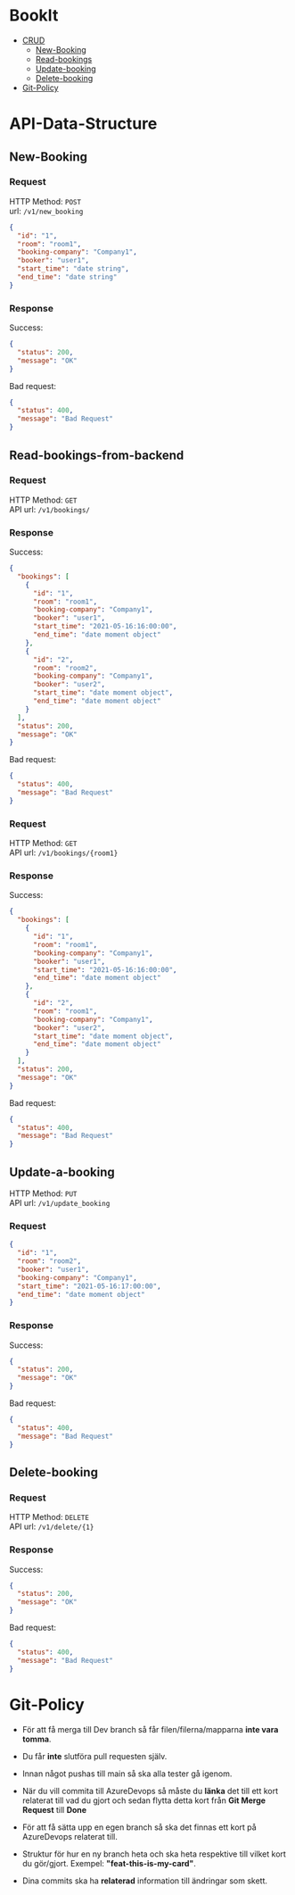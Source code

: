 # BookIt

- [CRUD](#API-Data-Structure)
    - [New-Booking](#New-Booking)
    - [Read-bookings](#Read-bookings-from-backend)
    - [Update-booking](#Update-a-booking)
    - [Delete-booking](#Delete-booking)
- [Git-Policy](#Git-Policy)
# API-Data-Structure

## **New-Booking**

### Request

HTTP Method: `POST`  
url: `/v1/new_booking`

```json
{
  "id": "1",
  "room": "room1",
  "booking-company": "Company1",
  "booker": "user1",
  "start_time": "date string",
  "end_time": "date string"
}
```

### Response

Success:

```json
{
  "status": 200,
  "message": "OK"
}
```

Bad request:

```json
{
  "status": 400,
  "message": "Bad Request"
}
```

## **Read-bookings-from-backend**

### Request

HTTP Method: `GET`  
API url: `/v1/bookings/`

### Response

Success:

```json
{
  "bookings": [
    {
      "id": "1",
      "room": "room1",
      "booking-company": "Company1",
      "booker": "user1",
      "start_time": "2021-05-16:16:00:00",
      "end_time": "date moment object"
    },
    {
      "id": "2",
      "room": "room2",
      "booking-company": "Company1",
      "booker": "user2",
      "start_time": "date moment object",
      "end_time": "date moment object"
    }
  ],
  "status": 200,
  "message": "OK"
}
```

Bad request:

```json
{
  "status": 400,
  "message": "Bad Request"
}
```

### Request

HTTP Method: `GET`  
API url: `/v1/bookings/{room1}`

### Response

Success:

```json
{
  "bookings": [
    {
      "id": "1",
      "room": "room1",
      "booking-company": "Company1",
      "booker": "user1",
      "start_time": "2021-05-16:16:00:00",
      "end_time": "date moment object"
    },
    {
      "id": "2",
      "room": "room1",
      "booking-company": "Company1",
      "booker": "user2",
      "start_time": "date moment object",
      "end_time": "date moment object"
    }
  ],
  "status": 200,
  "message": "OK"
}
```

Bad request:

```json
{
  "status": 400,
  "message": "Bad Request"
}
```

## **Update-a-booking**

HTTP Method: `PUT`  
API url: `/v1/update_booking`

### Request

```json
{
  "id": "1",
  "room": "room2",
  "booker": "user1",
  "booking-company": "Company1",
  "start_time": "2021-05-16:17:00:00",
  "end_time": "date moment object"
}
```

### Response

Success:

```json
{
  "status": 200,
  "message": "OK"
}
```

Bad request:

```json
{
  "status": 400,
  "message": "Bad Request"
}
```

## **Delete-booking**

### Request

HTTP Method: `DELETE`  
API url: `/v1/delete/{1}`

### Response

Success:

```json
{
  "status": 200,
  "message": "OK"
}
```

Bad request:

```json
{
  "status": 400,
  "message": "Bad Request"
}
```

# Git-Policy
- För att få merga till Dev branch så får filen/filerna/mapparna **inte vara tomma**.

- Du får **inte** slutföra pull requesten själv.

- Innan något pushas till main så ska alla tester gå igenom.

- När du vill commita till AzureDevops så måste du **länka** det till ett kort relaterat till vad du gjort och sedan flytta detta kort från **Git Merge Request** till **Done**

- För att få sätta upp en egen branch så ska det finnas ett kort på AzureDevops relaterat till.

- Struktur för hur en ny branch heta och ska heta respektive till vilket kort du gör/gjort. Exempel: **"feat-this-is-my-card"**.

- Dina commits ska ha **__relaterad__** information till ändringar som skett.

